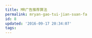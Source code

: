 ```yaml
---
title: MR广告推荐算法
permalink: mryan-gao-tui-jian-suan-fa
id: 8
updated: '2016-09-17 20:34:07'
tags:
---
```

